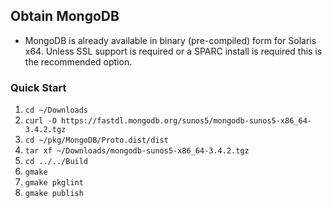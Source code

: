 ## Obtain MongoDB

- MongoDB is already available in binary (pre-compiled) form for Solaris x64.  Unless SSL support is required or a SPARC install is required this is the recommended option.

### Quick Start
1. `cd ~/Downloads`
2. `curl -O https://fastdl.mongodb.org/sunos5/mongodb-sunos5-x86_64-3.4.2.tgz`
3. `cd ~/pkg/MongoDB/Proto.dist/dist`
4. `tar xf ~/Downloads/mongodb-sunos5-x86_64-3.4.2.tgz`
5. `cd ../../Build`
6. `gmake`
7. `gmake pkglint`
8. `gmake publish`
